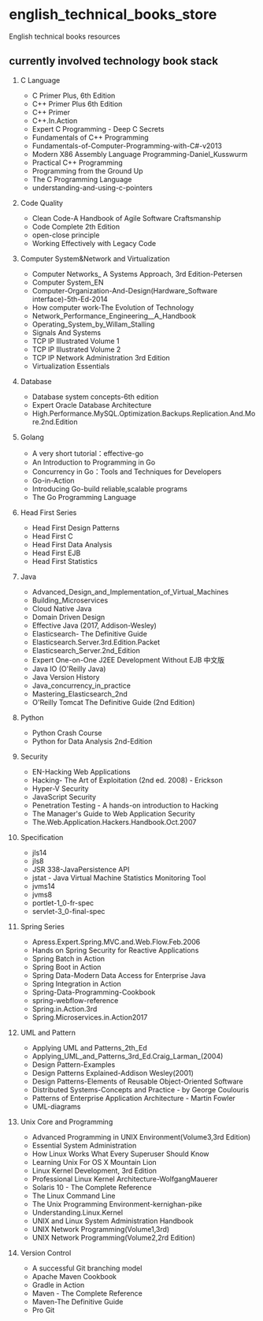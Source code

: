 # english_technical_books_store
English technical books resources
## currently involved technology book stack

1. C Language
   * C Primer Plus, 6th Edition
   * C++ Primer Plus 6th Edition
   * C++ Primer
   * C++.In.Action
   * Expert C Programming - Deep C Secrets
   * Fundamentals of C++ Programming
   * Fundamentals-of-Computer-Programming-with-C#-v2013
   * Modern X86 Assembly Language Programming-Daniel_Kusswurm
   * Practical C++ Programming
   * Programming from the Ground Up
   * The C Programming Language
   * understanding-and-using-c-pointers

2. Code Quality
   * Clean Code-A Handbook of Agile Software Craftsmanship
   * Code Complete 2th Edition
   * open-close principle
   * Working Effectively with Legacy Code
  
3. Computer System&Network and Virtualization
   * Computer Networks_ A Systems Approach, 3rd Edition-Petersen
   * Computer System_EN
   * Computer-Organization-And-Design(Hardware_Software interface)-5th-Ed-2014
   * How computer work-The Evolution of Technology
   * Network_Performance_Engineering__A_Handbook
   * Operating_System_by_Willam_Stalling
   * Signals And Systems
   * TCP IP Illustrated Volume 1
   * TCP IP Illustrated Volume 2
   * TCP IP Network Administration 3rd Edition
   * Virtualization Essentials
  
4. Database
   * Database system concepts-6th edition
   * Expert Oracle Database Architecture
   * High.Performance.MySQL.Optimization.Backups.Replication.And.More.2nd.Edition
  
5. Golang
   * A very short tutorial：effective-go
   * An Introduction to Programming in Go
   * Concurrency in Go：Tools and Techniques for Developers
   * Go-in-Action
   * Introducing Go-build reliable,scalable programs
   * The Go Programming Language
  
6. Head First Series
   * Head First Design Patterns
   * Head First C
   * Head First Data Analysis
   * Head First EJB
   * Head First Statistics
  
7. Java
   * Advanced_Design_and_Implementation_of_Virtual_Machines
   * Building_Microservices
   * Cloud Native Java
   * Domain Driven Design
   * Effective Java (2017, Addison-Wesley)
   * Elasticsearch- The Definitive Guide
   * Elasticsearch.Server.3rd.Edition.Packet
   * Elasticsearch_Server.2nd_Edition
   * Expert One-on-One J2EE Development Without EJB 中文版
   * Java IO (O'Reilly Java)
   * Java Version History
   * Java_concurrency_in_practice
   * Mastering_Elasticsearch_2nd
   * O'Reilly Tomcat The Definitive Guide (2nd Edition)
  
8. Python
   * Python Crash Course
   * Python for Data Analysis 2nd-Edition
  
9.  Security
    * EN-Hacking Web Applications
    * Hacking- The Art of Exploitation (2nd ed. 2008) - Erickson
    * Hyper-V Security
    * JavaScript Security
    * Penetration Testing - A hands-on introduction to Hacking
    * The Manager's Guide to Web Application Security
    * The.Web.Application.Hackers.Handbook.Oct.2007
  
10. Specification
    * jls14
    * jls8
    * JSR 338-JavaPersistence API
    * jstat - Java Virtual Machine Statistics Monitoring Tool
    * jvms14
    * jvms8
    * portlet-1_0-fr-spec
    * servlet-3_0-final-spec
  
11. Spring Series
    * Apress.Expert.Spring.MVC.and.Web.Flow.Feb.2006
    * Hands on Spring Security for Reactive Applications
    * Spring Batch in Action
    * Spring Boot in Action
    * Spring Data-Modern Data Access for Enterprise Java
    * Spring Integration in Action
    * Spring-Data-Programming-Cookbook
    * spring-webflow-reference
    * Spring.in.Action.3rd
    * Spring.Microservices.in.Action2017
  
12. UML and Pattern
    * Applying UML and Patterns_2th_Ed
    * Applying_UML_and_Patterns_3rd_Ed.Craig_Larman_(2004)
    * Design Pattern-Examples
    * Design Patterns Explained-Addison Wesley(2001)
    * Design Patterns-Elements of Reusable Object-Oriented Software
    * Distributed Systems-Concepts and Practice - by George Coulouris
    * Patterns of Enterprise Application Architecture - Martin Fowler
    * UML-diagrams
  
13. Unix Core and Programming
    * Advanced Programming in UNIX Environment(Volume3,3rd Edition)
    * Essential System Administration
    * How Linux Works What Every Superuser Should Know
    * Learning Unix For OS X Mountain Lion
    * Linux Kernel Development, 3rd Edition
    * Professional Linux Kernel Architecture-WolfgangMauerer
    * Solaris 10 - The Complete Reference
    * The Linux Command Line
    * The Unix Programming Environment-kernighan-pike
    * Understanding.Linux.Kernel
    * UNIX and Linux System Administration Handbook
    * UNIX Network Programming(Volume1,3rd)
    * UNIX Network Programming(Volume2,2rd Edition)
  
14. Version Control
    * A successful Git branching model
    * Apache Maven Cookbook
    * Gradle in Action
    * Maven - The Complete Reference
    * Maven-The Definitive Guide
    * Pro Git

